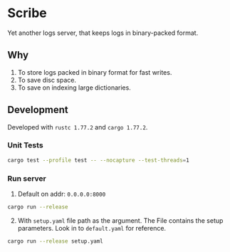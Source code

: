 # Scribe

Yet another logs server, that keeps logs in binary-packed format.

## Why

1. To store logs packed in binary format for fast writes.
2. To save disc space.
3. To save on indexing large dictionaries.

## Development

Developed with `rustc 1.77.2` and `cargo 1.77.2`.

### Unit Tests 

```sh
cargo test --profile test -- --nocapture --test-threads=1
```

### Run server

1. Default on addr: `0.0.0.0:8000`

```sh
cargo run --release 
```

2. With `setup.yaml` file path as the argument. The File contains the setup parameters. Look in to `default.yaml` for reference.

```sh
cargo run --release setup.yaml
```
